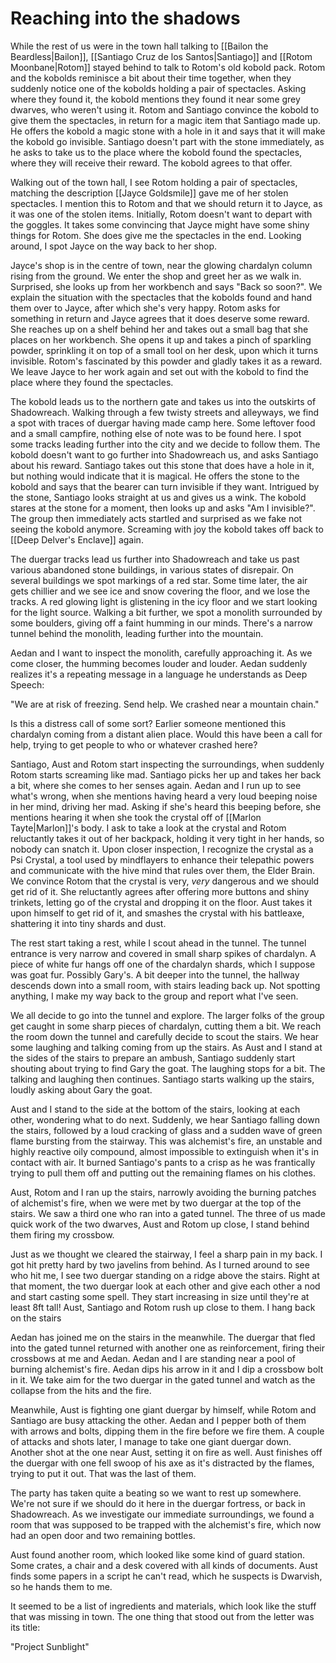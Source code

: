 # Reaching into the shadows
While the rest of us were in the town hall talking to [[Bailon the Beardless|Bailon]], [[Santiago Cruz de los Santos|Santiago]] and [[Rotom Moonbane|Rotom]] stayed behind to talk to Rotom's old kobold pack. Rotom and the kobolds reminisce a bit about their time together, when they suddenly notice one of the kobolds holding a pair of spectacles. Asking where they found it, the kobold mentions they found it near some grey dwarves, who weren't using it. Rotom and Santiago convince the kobold to give them the spectacles, in return for a magic item that Santiago made up. He offers the kobold a magic stone with a hole in it and says that it will make the kobold go invisible. Santiago doesn't part with the stone immediately, as he asks to take us to the place where the kobold found the spectacles, where they will receive their reward. The kobold agrees to that offer.

Walking out of the town hall, I see Rotom holding a pair of spectacles, matching the description [[Jayce Goldsmile]] gave me of her stolen spectacles. I mention this to Rotom and that we should return it to Jayce, as it was one of the stolen items. Initially, Rotom doesn't want to depart with the goggles. It takes some convincing that Jayce might have some shiny things for Rotom. She does give me the spectacles in the end. Looking around, I spot Jayce on the way back to her shop.

Jayce's shop is in the centre of town, near the glowing chardalyn column rising from the ground. We enter the shop and greet her as we walk in. Surprised, she looks up from her workbench and says "Back so soon?". We explain the situation with the spectacles that the kobolds found and hand them over to Jayce, after which she's very happy. Rotom asks for something in return and Jayce agrees that it does deserve some reward. She reaches up on a shelf behind her and takes out a small bag that she places on her workbench. She opens it up and takes a pinch of sparkling powder, sprinkling it on top of a small tool on her desk, upon which it turns invisible. Rotom's fascinated by this powder and gladly takes it as a reward. We leave Jayce to her work again and set out with the kobold to find the place where they found the spectacles.

The kobold leads us to the northern gate and takes us into the outskirts of Shadowreach. Walking through a few twisty streets and alleyways, we find a spot with traces of duergar having made camp here. Some leftover food and a small campfire, nothing else of note was to be found here. I spot some tracks leading further into the city and we decide to follow them. The kobold doesn't want to go further into Shadowreach us, and asks Santiago about his reward. Santiago takes out this stone that does have a hole in it, but nothing would indicate that it is magical. He offers the stone to the kobold and says that the bearer can turn invisible if they want. Intrigued by the stone, Santiago looks straight at us and gives us a wink. The kobold stares at the stone for a moment, then looks up and asks "Am I invisible?". The group then immediately acts startled and surprised as we fake not seeing the kobold anymore. Screaming with joy the kobold takes off back to [[Deep Delver's Enclave]] again.

The duergar tracks lead us further into Shadowreach and take us past various abandoned stone buildings, in various states of disrepair. On several buildings we spot markings of a red star. Some time later, the air gets chillier and we see ice and snow covering the floor, and we lose the tracks. A red glowing light is glistening in the icy floor and we start looking for the light source. Walking a bit further, we spot a monolith surrounded by some boulders, giving off a faint humming in our minds. There's a narrow tunnel behind the monolith, leading further into the mountain.

Aedan and I want to inspect the monolith, carefully approaching it. As we come closer, the humming becomes louder and louder. Aedan suddenly realizes it's a repeating message in a language he understands as Deep Speech:

"We are at risk of freezing. Send help. We crashed near a mountain chain."

Is this a distress call of some sort? Earlier someone mentioned this chardalyn coming from a distant alien place. Would this have been a call for help, trying to get people to who or whatever crashed here?

Santiago, Aust and Rotom start inspecting the surroundings, when suddenly Rotom starts screaming like mad. Santiago picks her up and takes her back a bit, where she comes to her senses again. Aedan and I run up to see what's wrong, when she mentions having heard a very loud beeping noise in her mind, driving her mad. Asking if she's heard this beeping before, she mentions hearing it when she took the crystal off of [[Marlon Tayte|Marlon]]'s body. I ask to take a look at the crystal and Rotom reluctantly takes it out of her backpack, holding it very tight in her hands, so nobody can snatch it. Upon closer inspection, I recognize the crystal as a Psi Crystal, a tool used by mindflayers to enhance their telepathic powers and communicate with the hive mind that rules over them, the Elder Brain. We convince Rotom that the crystal is very, _very_ dangerous and we should get rid of it. She reluctantly agrees after offering more buttons and shiny trinkets, letting go of the crystal and dropping it on the floor. Aust takes it upon himself to get rid of it, and smashes the crystal with his battleaxe, shattering it into tiny shards and dust.

The rest start taking a rest, while I scout ahead in the tunnel. The tunnel entrance is very narrow and covered in small sharp spikes of chardalyn. A piece of white fur hangs off one of the chardalyn shards, which I suppose was goat fur. Possibly Gary's. A bit deeper into the tunnel, the hallway descends down into a small room, with stairs leading back up. Not spotting anything, I make my way back to the group and report what I've seen.

We all decide to go into the tunnel and explore. The larger folks of the group get caught in some sharp pieces of chardalyn, cutting them a bit. We reach the room down the tunnel and carefully decide to scout the stairs. We hear some laughing and talking coming from up the stairs. As Aust and I stand at the sides of the stairs to prepare an ambush, Santiago suddenly start shouting about trying to find Gary the goat. The laughing stops for a bit. The talking and laughing then continues. Santiago starts walking up the stairs, loudly asking about Gary the goat.

Aust and I stand to the side at the bottom of the stairs, looking at each other, wondering what to do next. Suddenly, we hear Santiago falling down the stairs, followed by a loud cracking of glass and a sudden wave of green flame bursting from the stairway. This was alchemist's fire, an unstable and highly reactive oily compound, almost impossible to extinguish when it's in contact with air. It burned Santiago's pants to a crisp as he was frantically trying to pull them off and putting out the remaining flames on his clothes.

Aust, Rotom and I ran up the stairs, narrowly avoiding the burning patches of alchemist's fire, when we were met by two duergar at the top of the stairs. We saw a third one who ran into a gated tunnel. The three of us made quick work of the two dwarves, Aust and Rotom up close, I stand behind them firing my crossbow.

Just as we thought we cleared the stairway, I feel a sharp pain in my back. I got hit pretty hard by two javelins from behind. As I turned around to see who hit me, I see two duergar standing on a ridge above the stairs. Right at that moment, the two duergar look at each other and give each other a nod and start casting some spell. They start increasing in size until they're at least 8ft tall! Aust, Santiago and Rotom rush up close to them. I hang back on the stairs

Aedan has joined me on the stairs in the meanwhile. The duergar that fled into the gated tunnel returned with another one as reinforcement, firing their crossbows at me and Aedan. Aedan and I are standing near a pool of burning alchemist's fire. Aedan dips his arrow in it and I dip a crossbow bolt in it. We take aim for the two duergar in the gated tunnel and watch as the collapse from the hits and the fire.

Meanwhile, Aust is fighting one giant duergar by himself, while Rotom and Santiago are busy attacking the other. Aedan and I pepper both of them with arrows and bolts, dipping them in the fire before we fire them. A couple of attacks and shots later, I manage to take one giant duergar down. Another shot at the one near Aust, setting it on fire as well. Aust finishes off the duergar with one fell swoop of his axe as it's distracted by the flames, trying to put it out. That was the last of them.

The party has taken quite a beating so we want to rest up somewhere. We're not sure if we should do it here in the duergar fortress, or back in Shadowreach. As we investigate our immediate surroundings, we found a room that was supposed to be trapped with the alchemist's fire, which now had an open door and two remaining bottles.

Aust found another room, which looked like some kind of guard station. Some crates, a chair and a desk covered with all kinds of documents. Aust finds some papers in a script he can't read, which he suspects is Dwarvish, so he hands them to me. 

It seemed to be a list of ingredients and materials, which look like the stuff that was missing in town. The one thing that stood out from the letter was its title:

"Project Sunblight"